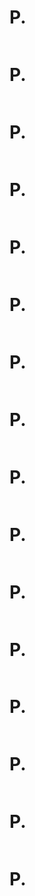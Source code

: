 # P.

```

```

# P.

```

```

# P.

```

```

# P.

```

```

# P.

```

```

# P.

```

```

# P.

```

```

# P.

```

```

# P.

```

```

# P.

```

```

# P.

```

```

# P.

```

```

# P.

```

```

# P.

```

```

# P.

```

```

# P.

```

```